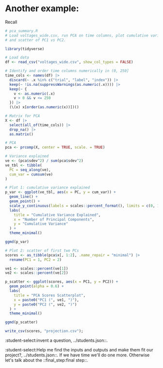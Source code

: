 Another example:
================

Recall

```R file=../chapter2/pca.R
# pca_summary.R
# Load voltages_wide.csv, run PCA on time columns, plot cumulative variance vs PCs
# and scatter of PC1 vs PC2.

library(tidyverse)

# Load data
df <- read_csv("voltages_wide.csv", show_col_types = FALSE)

# Identify and order time columns numerically in (0, 250]
time_cols <- names(df) |>
  discard(~ .x %in% c("trial", "label", "index")) |>
  keep(~ !is.na(suppressWarnings(as.numeric(.x)))) |>
  keep(~ {
    v <- as.numeric(.x)
    v > 0 && v <= 250
  }) |>
  (\(x) x[order(as.numeric(x))])()

# Matrix for PCA
X <- df |>
  select(all_of(time_cols)) |>
  drop_na() |>
  as.matrix()

# PCA
pca <- prcomp(X, center = TRUE, scale. = TRUE)

# Variance explained
ve <- (pca$sdev^2) / sum(pca$sdev^2)
ve_tbl <- tibble(
  PC = seq_along(ve),
  cum_var = cumsum(ve)
)

# Plot 1: cumulative variance explained
p_var <- ggplot(ve_tbl, aes(x = PC, y = cum_var)) +
  geom_line() +
  geom_point() +
  scale_y_continuous(labels = scales::percent_format(), limits = c(0, 1)) +
  labs(
    title = "Cumulative Variance Explained",
    x = "Number of Principal Components",
    y = "Cumulative Variance"
  ) +
  theme_minimal()

ggmd(p_var)

# Plot 2: scatter of first two PCs
scores <- as_tibble(pca$x[, 1:2], .name_repair = "minimal") |>
  rename(PC1 = 1, PC2 = 2)

ve1 <- scales::percent(ve[1])
ve2 <- scales::percent(ve[2])

p_scatter <- ggplot(scores, aes(x = PC1, y = PC2)) +
  geom_point(alpha = 0.6) +
  labs(
    title = "PCA Scores Scatterplot",
    x = paste0("PC1 (", ve1, ")"),
    y = paste0("PC2 (", ve2, ")")
  ) +
  theme_minimal()

ggmd(p_scatter)

write_csv(scores, "projection.csv");

```

:student-select:invent a question, ../students.json::.

:student-select:Help me find the inputs and outputs and make them fit our project?, ../students.json::.
If we have time we'll do one more. Otherwise let's talk about the ::final_step:final step::.
